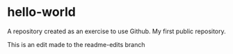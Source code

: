 # hello-world
A repository created as an exercise to use Github. My first public repository. 

This is an edit made to the readme-edits branch
